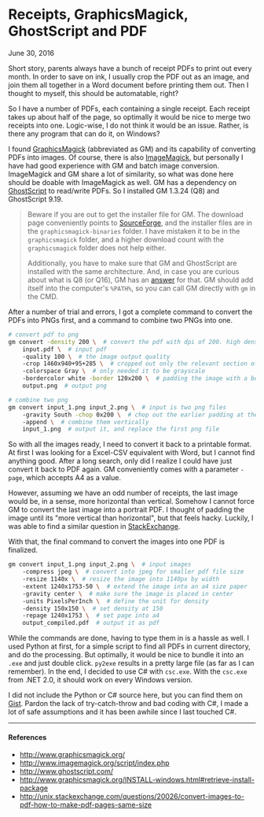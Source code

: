Receipts, GraphicsMagick, GhostScript and PDF
===

June 30, 2016

Short story, parents always have a bunch of receipt PDFs to print out every month. In order to save on ink, I usually crop the PDF out as an image, and join them all together in a Word document before printing them out. Then I thought to myself, this should be automatable, right?

So I have a number of PDFs, each containing a single receipt. Each receipt takes up about half of the page, so optimally it would be nice to merge two receipts into one. Logic-wise, I do not think it would be an issue. Rather, is there any program that can do it, on Windows?

I found [GraphicsMagick](http://www.graphicsmagick.org/) (abbreviated as GM) and its capability of converting PDFs into images. Of course, there is also [ImageMagick](http://www.imagemagick.org/script/index.php), but personally I have had good experience with GM and batch image conversion. ImageMagick and GM share a lot of similarity, so what was done here should be doable with ImageMagick as well. GM has a dependency on [GhostScript](http://www.ghostscript.com/) to read/write PDFs. So I installed GM 1.3.24 (Q8) and GhostScript 9.19.

> Beware if you are out to get the installer file for GM. The download page conveniently points to [SourceForge](https://sourceforge.net/projects/graphicsmagick/files/), and the installer files are in the `graphicsmagick-binaries` folder. I have mistaken it to be in the `graphicsmagick` folder, and a higher download count with the `graphicsmagick` folder does not help either.
> 
> Additionally, you have to make sure that GM and GhostScript are installed with the same architecture. And, in case you are curious about what is Q8 (or Q16), GM has an [answer](http://www.graphicsmagick.org/INSTALL-windows.html#retrieve-install-package) for that. GM should add itself into the computer's `%PATH%`, so you can call GM directly with `gm` in the CMD.

After a number of trial and errors, I got a complete command to convert the PDFs into PNGs first, and a command to combine two PNGs into one.

```sh
# convert pdf to png
gm convert -density 200 \  # convert the pdf with dpi of 200. high density == high quality
    input.pdf \  # input pdf
    -quality 100 \  # the image output quality
    -crop 1460x940+95+285 \  # cropped out only the relevant section of receipt
    -colorspace Gray \  # only needed it to be grayscale
    -bordercolor white -border 120x200 \  # padding the image with a border
    output.png  # output png

# combine two png
gm convert input_1.png input_2.png \  # input is two png files
    -gravity South -chop 0x200 \  # chop out the earlier padding at the bottom
    -append \  # combine them vertically
    input_1.png  # output it, and replace the first png file
```

So with all the images ready, I need to convert it back to a printable format. At first I was looking for a Excel-CSV equivalent with Word, but I cannot find anything good. After a long search, only did I realize I could have just convert it back to PDF again. GM conveniently comes with a parameter `-page`, which accepts A4 as a value.

However, assuming we have an odd number of receipts, the last image would be, in a sense, more horizontal than vertical. Somehow I cannot force GM to convert the last image into a portrait PDF. I thought of padding the image until its "more vertical than horizontal", but that feels hacky. Luckily, I was able to find a similar question in [StackExchange](http://unix.stackexchange.com/questions/20026/convert-images-to-pdf-how-to-make-pdf-pages-same-size).

With that, the final command to convert the images into one PDF is finalized.

```sh
gm convert input_1.png input_2.png \  # input images
    -compress jpeg \  # convert into jpeg for smaller pdf file size
    -resize 1140x \  # resize the image into 1140px by width
    -extent 1240x1753-50 \  # extend the image into an a4 size paper
    -gravity center \  # make sure the image is placed in center
    -units PixelsPerInch \  # define the unit for density
    -density 150x150 \  # set density at 150
    -repage 1240x1753 \  # set page into a4
    output_compiled.pdf  # output it as pdf
```

While the commands are done, having to type them in is a hassle as well. I used Python at first, for a simple script to find all PDFs in current directory, and do the processing. But optimally, it would be nice to bundle it into an `.exe` and just double click. `py2exe` results in a pretty large file (as far as I can remember). In the end, I decided to use C# with `csc.exe`. With the `csc.exe` from .NET 2.0, it should work on every Windows version.

I did not include the Python or C# source here, but you can find them on [Gist](https://gist.github.com/altbdoor/008fbaeb8932169b6530d2fd6c4197b0). Pardon the lack of try-catch-throw and bad coding with C#, I made a lot of safe assumptions and it has been awhile since I last touched C#.

---

#### References

- http://www.graphicsmagick.org/
- http://www.imagemagick.org/script/index.php
- http://www.ghostscript.com/
- http://www.graphicsmagick.org/INSTALL-windows.html#retrieve-install-package
- http://unix.stackexchange.com/questions/20026/convert-images-to-pdf-how-to-make-pdf-pages-same-size

